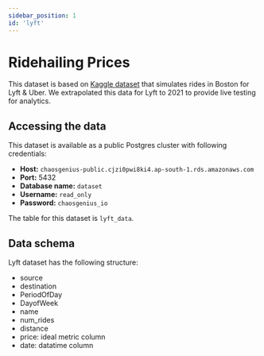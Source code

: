 ```yaml
---
sidebar_position: 1
id: 'lyft'
---
```


# Ridehailing Prices

This dataset is based on [Kaggle dataset](https://www.kaggle.com/ravi72munde/uber-lyft-cab-prices) that simulates rides in Boston for Lyft & Uber. We extrapolated this data for Lyft to 2021 to provide live testing for analytics. 

## Accessing the data

This dataset is available as a public Postgres cluster with following credentials:

- **Host:** `chaosgenius-public.cjzi0pwi8ki4.ap-south-1.rds.amazonaws.com`
- **Port:** 5432
- **Database name:** `dataset`
- **Username:** `read_only`
- **Password:** `chaosgenius_io`

The table for this dataset is `lyft_data`. 

## Data schema

Lyft dataset has the following structure:

- source
- destination
- PeriodOfDay
- DayofWeek
- name
- num_rides
- distance
- price: ideal metric column
- date: datatime column

